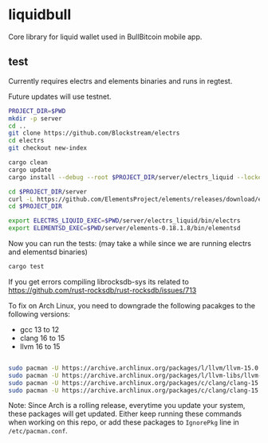 # liquidbull

Core library for liquid wallet used in BullBitcoin mobile app.


## test

Currently requires electrs and elements binaries and runs in regtest. 

Future updates will use testnet.

```bash
PROJECT_DIR=$PWD
mkdir -p server
cd ..
git clone https://github.com/Blockstream/electrs
cd electrs
git checkout new-index

cargo clean
cargo update
cargo install --debug --root $PROJECT_DIR/server/electrs_liquid --locked --path . --features liquid

cd $PROJECT_DIR/server
curl -L https://github.com/ElementsProject/elements/releases/download/elements-0.18.1.8/elements-0.18.1.8-x86_64-linux-gnu.tar.gz | tar -xvz elements-0.18.1.8/bin/elementsd
cd $PROJECT_DIR

export ELECTRS_LIQUID_EXEC=$PWD/server/electrs_liquid/bin/electrs
export ELEMENTSD_EXEC=$PWD/server/elements-0.18.1.8/bin/elementsd
```

Now you can run the tests: (may take a while since we are running electrs and elementsd binaries)

```bash
cargo test
```

If you get errors compiling librocksdb-sys its related to https://github.com/rust-rocksdb/rust-rocksdb/issues/713

To fix on Arch Linux, you need to downgrade the following pacakges to the following versions:

- gcc 13 to 12
- clang 16 to 15
- llvm 16 to 15

```bash

sudo pacman -U https://archive.archlinux.org/packages/l/llvm/llvm-15.0.7-3-x86_64.pkg.tar.zst
sudo pacman -U https://archive.archlinux.org/packages/l/llvm-libs/llvm-libs-15.0.7-3-x86_64.pkg.tar.zst 
sudo pacman -U https://archive.archlinux.org/packages/c/clang/clang-15.0.7-3-x86_64.pkg.tar.zst
sudo pacman -U https://archive.archlinux.org/packages/c/clang/clang-15.0.7-3-x86_64.pkg.tar.zst 
```

Note: Since Arch is a rolling release, everytime you update your system, these packages will get updated. Either keep running these commands when working on this repo, or add these packages to `IgnorePkg` line in `/etc/pacman.conf`.
